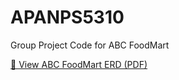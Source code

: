 # APANPS5310
Group Project Code for ABC FoodMart

[📄 View ABC FoodMart ERD (PDF)](docs/ABC_foodmart_Lucidchart_ERD.pdf)
